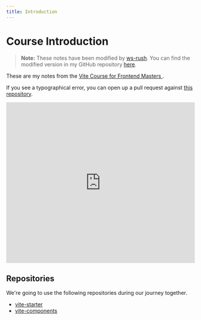 ```yaml
---
title: Introduction
---
```


# Course Introduction

>**Note:** These notes have been modified by [ws-rush](https://github.com/ws-rush). You can find the modified version in my GitHub repository [here](https://github.com/ws-rush/vite-workshop).

These are my notes from the [Vite Course for Frontend Masters
](https://frontendmasters.com/courses/vite/).

If you see a typographical error, you can open up a pull request against [this repository](https://github.com/stevekinney/vite-workshop).

<iframe title="Vite Slides" src="https://www.slideshare.net/slideshow/embed_code/key/hSXDc2LyMUUUdL?hostedIn=slideshare&page=upload" width="100%" height="430" frameborder="0" marginwidth="0" marginheight="0" scrolling="no"></iframe>

## Repositories

We're going to use the following repositories during our journey together.

- [vite-starter](https://github.com/stevekinney/vite-starter)
- [vite-components](https://github.com/stevekinney/vite-components)
